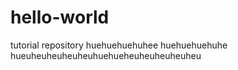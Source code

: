 # hello-world
tutorial repository
huehuehuehuhee
huehuehuehuhe
hueuheuheuheuheuhuehueheuheuheuheuheu
